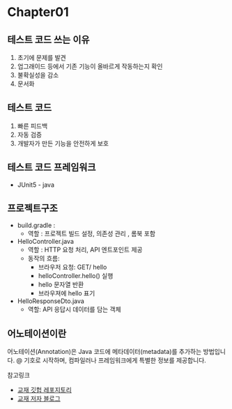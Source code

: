# Chapter01 
## 테스트 코드 쓰는 이유 
1. 초기에 문제를 발견 
2. 업그래이드 등에서 기존 기능이 올바르게 작동하는지 확인
3. 불확실성을 감소 
4. 문서화 

## 테스트 코드 
1. 빠른 피드백 
2. 자동 검증 
3. 개발자가 만든 기능을 안전하게 보호 

## 테스트 코드 프레임워크
- JUnit5 - java


## 프로젝트구조
- build.gradle : 
  - 역할 : 프로젝트 빌드 설정, 의존성 관리 , 롬북 포함 
- HelloController.java 
  - 역할 : HTTP 요청 처리, API 엔트포인트 제공 
  - 동작의 흐름: 
    - 브라우저 요청: GET/ hello
    - helloController.hello() 실행
    - hello 문자열 반환 
    - 브라우져에 hello 표기 
- HelloResponseDto.java
  - 역할: API 응답시 데이터를 담는 객체 

## 어노테이션이란
어노테이션(Annotation)은 Java 코드에 메타데이터(metadata)를 추가하는 방법입니다. @ 기호로 시작하며, 컴파일러나 프레임워크에게 특별한 정보를 제공합니다.

참고링크

- [교재 깃헙 레포지토리](https://github.com/jojoldu/freelec-springboot2-webservice) 
- [교재 저자 블로그 ](https://jojoldu.tistory.com/)